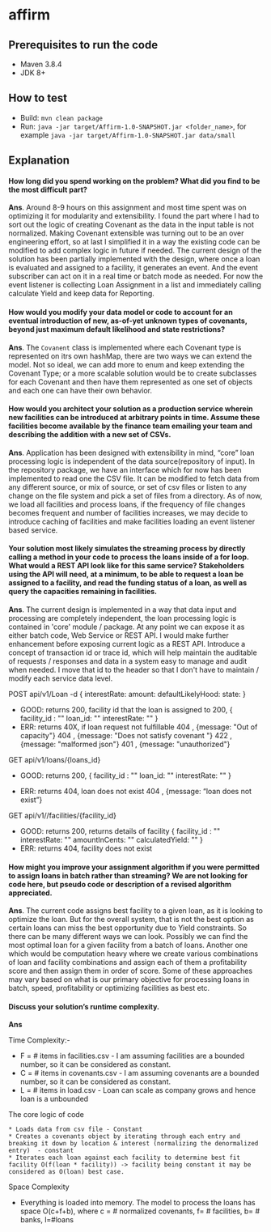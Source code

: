 # affirm


## Prerequisites to run the code

- Maven 3.8.4
- JDK 8+

## How to test
- Build: `mvn clean package`
- Run: `java -jar target/Affirm-1.0-SNAPSHOT.jar <folder_name>`, for example `java -jar target/Affirm-1.0-SNAPSHOT.jar data/small` 

## Explanation

#### How long did you spend working on the problem? What did you find to be the most difficult part?

**Ans**. Around 8-9 hours on this assignment and most time spent was on optimizing it for modularity and extensibility. I found the part where I had to sort out the logic of creating Covenant as the data in the input table is not normalized. Making Covenant extensible was turning out to be an over engineering effort, so at last I simplified it in a way the existing code can be modified to add complex logic in future if needed. The current design of the solution has been partially implemented with the design, where once a loan is evaluated and assigned to a facility, it generates an event. And the event subscriber can act on it in a real time or batch mode as needed. For now the event listener is collecting Loan Assignment in a list and immediately calling calculate Yield and keep data for Reporting.

#### How would you modify your data model or code to account for an eventual introduction of new, as-of-yet unknown types of covenants, beyond just maximum default likelihood and state restrictions? 

**Ans**. The `Covanent` class is implemented where each Covenant type is represented on itrs own hashMap, there are two ways we can extend the model. Not so ideal, we can add more to enum and keep extending the Covenant Type; or a more scalable solution would be to create subclasses for each Covenant and then have them represented as one set of objects and each one can have their own behavior.

#### How would you architect your solution as a production service wherein new facilities can be introduced at arbitrary points in time. Assume these facilities become available by the finance team emailing your team and describing the addition with a new set of CSVs. 

**Ans**. Application has been designed with extensibility in mind, “core” loan processing logic is independent of the data source(repository of input). In the repository package, we have an interface which for now has been implemented to read one the CSV file. It can be modified to fetch data from any different source, or mix of source, or set of csv files or listen to any change on the file system and pick a set of files from a directory. As of now, we load all facilities and process loans, if the frequency of file changes becomes frequent and number of facilities increases, we may decide to introduce caching of facilities and make facilities loading an event listener based service.

#### Your solution most likely simulates the streaming process by directly calling a method in your code to process the loans inside of a for loop. What would a REST API look like for this same service? Stakeholders using the API will need, at a minimum, to be able to request a loan be assigned to a facility, and read the funding status of a loan, as well as query the capacities remaining in facilities. 

**Ans**. The current design is implemented in a way that data input and processing are completely independent, the loan processing logic is contained in 'core' module / package. At any point we can expose it as either batch code, Web Service or REST API. I would make further enhancement before exposing current logic as a REST API. Introduce a concept of transaction id or trace id, which will help maintain the auditable of requests / responses and data in a system easy to manage and audit when needed. I move that id to the header so that I don't have to maintain / modify each service data level. 


POST api/v1/Loan
  -d {
    interestRate: <float>
    amount: <int>
    defaultLikelyHood: <float>
    state: <str>
  }
  - GOOD: returns 200, facility id that the loan is assigned to 
		200, {
	                facility_id : ""
	                loan_id: ""
	                interestRate: ""
	             }
  - ERR: returns 40X, if loan request not fulfillable
			404 , {message: "Out of capacity"}
			404 , {message: "Does not satisfy covenant <cov details>"}
			422 , {message: "malformed json"}
			401 , {message: "unauthorized"}

  GET api/v1/loans/{loans_id}
  - GOOD: returns 200, {
	                facility_id : ""
	                loan_id: ""
	                interestRate: ""
	             }
	
  - ERR: returns 404, loan does not exist
                     404 , {message: “loan does not exist”}

  GET api/v1//facilities/{facility_id}
  - GOOD: returns 200, returns details of facility
		     {
	                facility_id : ""
	                interestRate: ""
	                amountInCents: ""
	                calculatedYield: ""
	             }
  - ERR: returns 404, facility does not exist
	
#### How might you improve your assignment algorithm if you were permitted to assign loans in batch rather than streaming? We are not looking for code here, but pseudo code or description of a revised algorithm appreciated.

**Ans**. The current code assigns best facility to a given loan, as it is looking to optimize the loan. But for the overall system, that is not the best option as certain loans can miss the best opportunity due to Yield constraints. So there can be many different ways we can look. Possibly we can find the most optimal loan for a given facility from a batch of loans. Another one which would be computation heavy where we create various combinations of loan and facility combinations and assign each of them a profitability score and then assign them in order of score. Some of these approaches may vary based on what is our primary objective for processing loans in batch, speed, profitability or optimizing facilities as best etc.
	
####  Discuss your solution’s runtime complexity.

**Ans**

Time Complexity:- 
	
* F = # items in facilities.csv - I am assuming facilities are a bounded number, so it can be considered as constant. 
* C = # items in covenants.csv - I am assuming covenants are a bounded number, so it can be considered as constant.
* L = # items in load.csv - Loan can scale as company grows and hence loan is a unbounded 
	
The core logic of code 

	* Loads data from csv file - Constant
	* Creates a covenants object by iterating through each entry and breaking it down by location & interest (normalizing the denormalized entry)  - constant
	* Iterates each loan against each facility to determine best fit facility O(f(loan * facility)) -> facility being constant it may be considered as O(loan) best case.

	
Space Complexity

* Everything is loaded into memory. The model to process the loans has space O(c+f+b), where c = # normalized covenants, f= # facilities, b= # banks, l=#loans	
